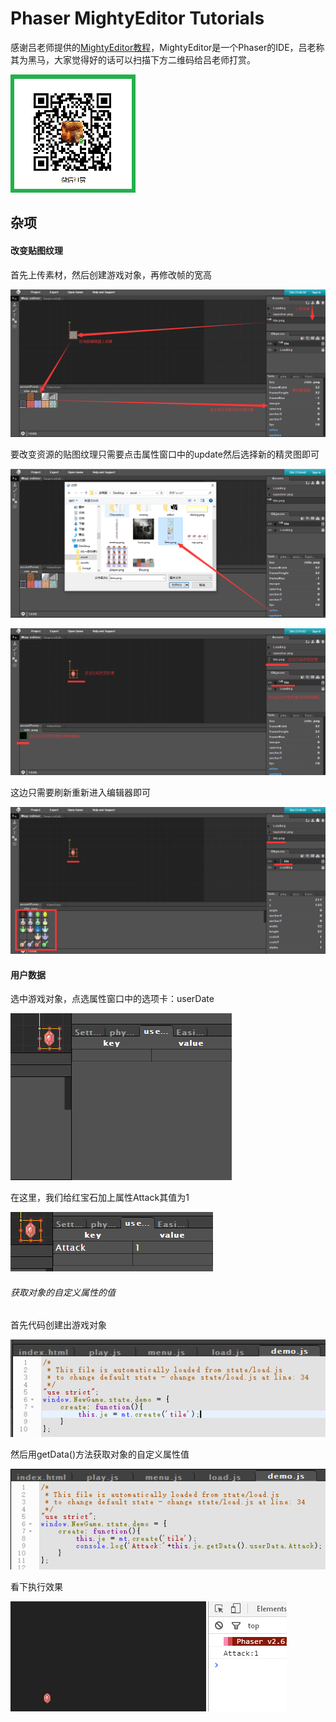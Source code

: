 # Phaser MightyEditor Tutorials

感谢吕老师提供的[MightyEditor教程](PMEPRE.md)，MightyEditor是一个Phaser的IDE，吕老称其为黑马，大家觉得好的话可以扫描下方二维码给吕老师打赏。

![吕老师的打赏二维码](assets/PREFACE/lvlao.png  "吕老师的打赏二维码")

## 杂项

#### 改变贴图纹理

首先上传素材，然后创建游戏对象，再修改帧的宽高

![](assets/PMEOTHER/61.png)

要改变资源的贴图纹理只需要点击属性窗口中的update然后选择新的精灵图即可

![](assets/PMEOTHER/62.png)

![](assets/PMEOTHER/63.png)

这边只需要刷新重新进入编辑器即可

![](assets/PMEOTHER/64.png)

#### 用户数据

选中游戏对象，点选属性窗口中的选项卡：userDate

![](assets/PMEOTHER/65.png)

在这里，我们给红宝石加上属性Attack其值为1

![](assets/PMEOTHER/66.png)

###### 获取对象的自定义属性的值

首先代码创建出游戏对象

![](assets/PMEOTHER/67.png)

然后用getData()方法获取对象的自定义属性值

![](assets/PMEOTHER/68.png)

看下执行效果

![](assets/PMEOTHER/69.png)
